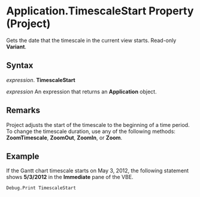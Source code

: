 
# Application.TimescaleStart Property (Project)

Gets the date that the timescale in the current view starts. Read-only  **Variant**.


## Syntax

 _expression_. **TimescaleStart**

 _expression_ An expression that returns an **Application** object.


## Remarks

Project adjusts the start of the timescale to the beginning of a time period. To change the timescale duration, use any of the following methods:  **ZoomTimescale**,  **ZoomOut**,  **ZoomIn**, or  **Zoom**.


## Example

If the Gantt chart timescale starts on May 3, 2012, the following statement shows  **5/3/2012** in the **Immediate** pane of the VBE.


```
Debug.Print TimescaleStart
```

